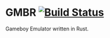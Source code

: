 # GMBR [![Build Status](https://travis-ci.com/Alfredu/gmbr.svg?token=4wDqddegLanAkkGcq2rz&branch=master)](https://travis-ci.com/Alfredu/gmbr)
Gameboy Emulator written in Rust.

